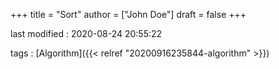 +++
title = "Sort"
author = ["John Doe"]
draft = false
+++

last modified
: 2020-08-24 20:55:22


tags
: [Algorithm]({{< relref "20200916235844-algorithm" >}})
